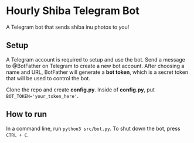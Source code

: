 # Hourly Shiba Telegram Bot
A Telegram bot that sends shiba inu photos to you!

## Setup
A Telegram account is required to setup and use the bot. Send a message to @BotFather on Telegram to create a new bot account. After choosing a name and URL, BotFather will generate a **bot token**, which is a secret token that will be used to control the bot.

Clone the repo and create **config.py**. Inside of **config.py**, put `BOT_TOKEN='your_token_here'`.

## How to run
In a command line, run `python3 src/bot.py`. To shut down the bot, press `CTRL + C`. 
